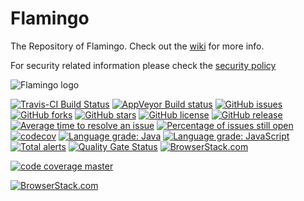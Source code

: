 Flamingo
========

The Repository of Flamingo.
Check out the [wiki](https://github.com/flamingo-geocms/flamingo/wiki) for more info.

For security related information please check the [security policy](./.github/SECURITY.md)

![Flamingo logo](https://raw.githubusercontent.com/flamingo-geocms/flamingo/master/viewer/src/main/webapp/WEB-INF/xsl/print/logo.png)


[![Travis-CI Build Status](https://travis-ci.com/flamingo-geocms/flamingo.svg?branch=master)](https://travis-ci.com/flamingo-geocms/flamingo)
[![AppVeyor Build status](https://ci.appveyor.com/api/projects/status/msxqhcpp8f0bjixk/branch/master?svg=true)](https://ci.appveyor.com/project/mtoonen/flamingo-e1jns/branch/master)
[![GitHub issues](https://img.shields.io/github/issues/flamingo-geocms/flamingo.svg)](https://github.com/flamingo-geocms/flamingo/issues)
[![GitHub forks](https://img.shields.io/github/forks/flamingo-geocms/flamingo.svg)](https://github.com/flamingo-geocms/flamingo/network)
[![GitHub stars](https://img.shields.io/github/stars/flamingo-geocms/flamingo.svg)](https://github.com/flamingo-geocms/flamingo/stargazers)
[![GitHub license](https://img.shields.io/badge/license-AGPLv3-blue.svg)](https://raw.githubusercontent.com/flamingo-geocms/flamingo/master/LICENSE.txt)
[![GitHub release](https://img.shields.io/github/release/flamingo-geocms/flamingo.svg?maxAge=2592000)]()
[![Average time to resolve an issue](http://isitmaintained.com/badge/resolution/flamingo-geocms/flamingo.svg)](http://isitmaintained.com/project/flamingo-geocms/flamingo "Average time to resolve an issue")
[![Percentage of issues still open](http://isitmaintained.com/badge/open/flamingo-geocms/flamingo.svg)](http://isitmaintained.com/project/flamingo-geocms/flamingo "Percentage of issues still open")
[![codecov](https://codecov.io/gh/flamingo-geocms/flamingo/branch/master/graph/badge.svg)](https://codecov.io/gh/flamingo-geocms/flamingo)
[![Language grade: Java](https://img.shields.io/lgtm/grade/java/g/flamingo-geocms/flamingo.svg?logo=lgtm&logoWidth=18)](https://lgtm.com/projects/g/flamingo-geocms/flamingo/context:java)
[![Language grade: JavaScript](https://img.shields.io/lgtm/grade/javascript/g/flamingo-geocms/flamingo.svg?logo=lgtm&logoWidth=18)](https://lgtm.com/projects/g/flamingo-geocms/flamingo/context:javascript)
[![Total alerts](https://img.shields.io/lgtm/alerts/g/flamingo-geocms/flamingo.svg?logo=lgtm&logoWidth=18)](https://lgtm.com/projects/g/flamingo-geocms/flamingo/alerts/)
[![Quality Gate Status](https://sonarcloud.io/api/project_badges/measure?project=flamingo-geocms_flamingo&metric=alert_status)](https://sonarcloud.io/dashboard?id=flamingo-geocms_flamingo)
[![BrowserStack.com](http://files.b3p.nl/flamingo/bs.png)]()

[![code coverage master](https://codecov.io/gh/flamingo-geocms/flamingo/branch/master/graphs/sunburst.svg)](https://codecov.io/gh/flamingo-geocms/flamingo/branch/master)

[![BrowserStack.com](http://files.b3p.nl/flamingo/bs.png)]()


